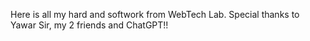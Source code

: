 Here is all my hard and softwork from WebTech Lab. Special thanks to Yawar Sir, my 2 friends and ChatGPT!!
